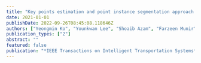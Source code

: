 ```yaml
---
title: "Key points estimation and point instance segmentation approach for lane detection"
date: 2021-01-01
publishDate: 2022-09-26T08:45:08.118646Z
authors: ["Yeongmin Ko", "Younkwan Lee", "Shoaib Azam", "Farzeen Munir", "Moongu Jeon", "Witold Pedrycz"]
publication_types: ["2"]
abstract: ""
featured: false
publication: "*IEEE Transactions on Intelligent Transportation Systems*"
---
```


